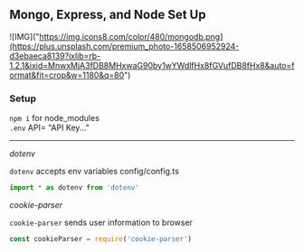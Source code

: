 ## Mongo, Express, and Node Set Up

![IMG]("https://img.icons8.com/color/480/mongodb.png](https://plus.unsplash.com/premium_photo-1658506952924-d3ebaeca8139?ixlib=rb-1.2.1&ixid=MnwxMjA3fDB8MHxwaG90by1wYWdlfHx8fGVufDB8fHx8&auto=format&fit=crop&w=1180&q=80")

### Setup

`npm i` for node_modules
<br />
`.env` API= "API Key..."
***

_dotenv_

`dotenv` accepts env variables
config/config.ts

```JavaScript
import * as dotenv from 'dotenv'
```

_cookie-parser_

`cookie-parser` sends user information to browser

```JavaScript
const cookieParser = require('cookie-parser')
```
